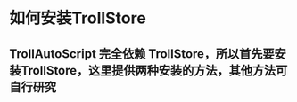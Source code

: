 # 如何安装TrollStore



## TrollAutoScript 完全依赖 TrollStore，所以首先要安装TrollStore，这里提供两种安装的方法，其他方法可自行研究











